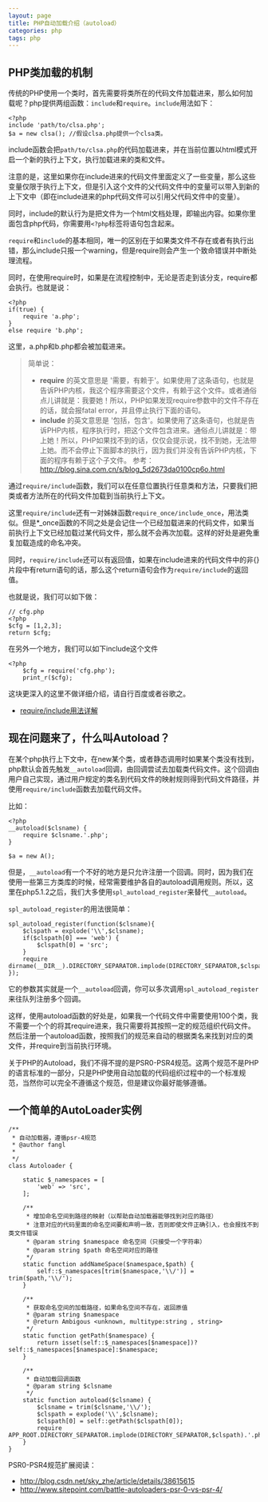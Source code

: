 ```yaml
---
layout: page
title: PHP自动加载介绍（autoload）
categories: php
tags: php
---
```


PHP类加载的机制
---

传统的PHP使用一个类时，首先需要将类所在的代码文件加载进来，那么如何加载呢？php提供两组函数：`include`和`require`。`include`用法如下：

	<?php
    include 'path/to/clsa.php';
    $a = new clsa(); //假设clsa.php提供一个clsa类。

include函数会把`path/to/clsa.php`的代码加载进来，并在当前位置以html模式开启一个新的执行上下文，执行加载进来的类和文件。

注意的是，这里如果你在include进来的代码文件里面定义了一些变量，那么这些变量仅限于执行上下文，但是引入这个文件的父代码文件中的变量可以带入到新的上下文中（即在include进来的php代码文件可以引用父代码文件中的变量）。

同时，include的默认行为是把文件为一个html文档处理，即输出内容。如果你里面包含php代码，你需要用`<?php`标签将语句包含起来。

`require`和`include`的基本相同，唯一的区别在于如果类文件不存在或者有执行出错，那么include只报一个warning，但是require则会产生一个致命错误并中断处理流程。

同时，在使用require时，如果是在流程控制中，无论是否走到该分支，require都会执行。也就是说：

	<?php
	if(true) {
		require 'a.php';
	}
	else require 'b.php';

这里，a.php和b.php都会被加载进来。

>简单说：
>
> * **require** 的英文意思是 '需要，有赖于'。如果使用了这条语句，也就是告诉PHP内核，我这个程序需要这个文件，有赖于这个文件。或者通俗点儿讲就是：我要她！所以，PHP如果发现require参数中的文件不存在的话，就会报fatal error，并且停止执行下面的语句。
> * **include** 的英文意思是 '包括，包含'。如果使用了这条语句，也就是告诉PHP内核，程序执行时，把这个文件包含进来。通俗点儿讲就是：带上她！所以，PHP如果找不到的话，仅仅会提示说，找不到她，无法带上她。而不会停止下面脚本的执行，因为我们并没有告诉PHP内核，下面的程序有赖于这个子文件。
> 参考：<http://blog.sina.com.cn/s/blog_5d2673da0100cp6o.html>

通过`require/include`函数，我们可以在任意位置执行任意类和方法，只要我们把类或者方法所在的代码文件加载到当前执行上下文。

这里`require/include`还有一对姊妹函数`require_once/include_once`，用法类似。但是*_once函数的不同之处是会记住一个已经加载进来的代码文件，如果当前执行上下文已经加载过某代码文件，那么就不会再次加载。这样的好处是避免重复加载造成的命名冲突。

同时，`require/include`还可以有返回值，如果在include进来的代码文件中的非{}片段中有return语句的话，那么这个return语句会作为`require/include`的返回值。

也就是说，我们可以如下做：
	
	// cfg.php
	<?php
	$cfg = [1,2,3];
	return $cfg;
	
在另外一个地方，我们可以如下include这个文件
	
	<?php
		$cfg = require('cfg.php');
		print_r($cfg);

这块更深入的这里不做详细介绍，请自行百度或者谷歌之。

* [require/include用法详解](http://www.cnblogs.com/xia520pi/p/3697099.html)


现在问题来了，什么叫Autoload？
---

在某个php执行上下文中，在new某个类，或者静态调用时如果某个类没有找到，php默认会首先触发`__autoload`回调，由回调尝试去加载类代码文件。这个回调由用户自己实现，通过用户规定的类名到代码文件的映射规则得到代码文件路径，并使用`require/include`函数去加载代码文件。


比如：

	<?php
	__autoload($clsname) {
		require $clsname.'.php';
	}

	$a = new A();

但是，`__autoload`有一个不好的地方是只允许注册一个回调。同时，因为我们在使用一些第三方类库的时候，经常需要维护各自的autoload调用规则。所以，这里在php5.1.2之后，我们大多使用`spl_autoload_register`来替代`__autoload`。

`spl_autoload_register`的用法很简单：

	spl_autoload_register(function($clsname){
		$clspath = explode('\\',$clsname);
		if($clspath[0] === 'web') {
			$clspath[0] = 'src';
		}
		require dirname(__DIR__).DIRECTORY_SEPARATOR.implode(DIRECTORY_SEPARATOR,$clspath).'.php';
	});
	
它的参数其实就是一个`__autoload`回调，你可以多次调用`spl_autoload_register`来往队列注册多个回调。

这样，使用autoload函数的好处是，如果我一个代码文件中需要使用100个类，我不需要一个个的将其require进来，我只需要将其按照一定的规范组织代码文件。然后注册一个autoload函数，按照我们的规范来自动的根据类名来找到对应的类文件，并require到当前执行环境。

关于PHP的Autoload，我们不得不提的是PSR0-PSR4规范。这两个规范不是PHP的语言标准的一部分，只是PHP使用自动加载的代码组织过程中的一个标准规范，当然你可以完全不遵循这个规范，但是建议你最好能够遵循。

一个简单的AutoLoader实例
---

	/**
	 * 自动加载器，遵循psr-4规范
	 * @author fangl
	 *
	 */
	class Autoloader {
	
	    static $_namespaces = [
	        'web' => 'src',
	    ];
	
	    /**
	     * 增加命名空间到路径的映射（以帮助自动加载器能够找到对应的路径）
	     * 注意对应的代码里面的命名空间要和声明一致，否则即使文件正确引入，也会报找不到类文件错误
	     * @param string $namespace 命名空间（只接受一个字符串）
	     * @param string $path 命名空间对应的路径
	     */
	    static function addNameSpace($namespace,$path) {
	        self::$_namespaces[trim($namespace,'\\/')] = trim($path,'\\/');
	    }
	
	    /**
	     * 获取命名空间的加载路径，如果命名空间不存在，返回原值
	     * @param string $namespace
	     * @return Ambigous <unknown, multitype:string , string>
	     */
	    static function getPath($namespace) {
	        return isset(self::$_namespaces[$namespace])?self::$_namespaces[$namespace]:$namespace;
	    }
	
	    /**
	     * 自动加载回调函数
	     * @param string $clsname
	     */
	    static function autoload($clsname) {
	        $clsname = trim($clsname,'\\/');
	        $clspath = explode('\\',$clsname);
	        $clspath[0] = self::getPath($clspath[0]);
	        require APP_ROOT.DIRECTORY_SEPARATOR.implode(DIRECTORY_SEPARATOR,$clspath).'.php';
	    }
	}

PSR0-PSR4规范扩展阅读：

- <http://blog.csdn.net/sky_zhe/article/details/38615615>
- <http://www.sitepoint.com/battle-autoloaders-psr-0-vs-psr-4/>

